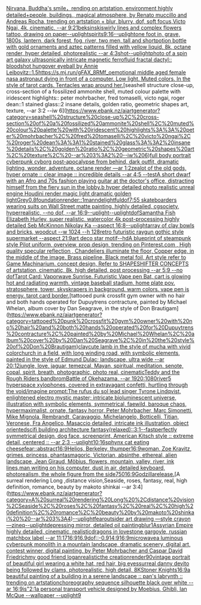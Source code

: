 [Nirvana, Buddha's smile，rending on artstation, environment highly detailed+people, buildings,, magical atmosphere, by Renato muccillo and Andreas Rocha, trending on artstation + blur, blurry, dof, soft focus,Victo Ngai, 4k, cinematic, --ar 9:21](https://www.ebank.nz/aiartgenerator?category=Nirvana%2C%20Buddha%27s%20smile%EF%BC%8Crending%20on%20artstation%2C%20environment%20highly%20detailed%2Bpeople%2C%20buildings%2C%2C%20magical%20atmosphere%2C%20by%20Renato%20muccillo%20and%20Andreas%20Rocha%2C%20trending%20on%20artstation%20%2B%20blur%2C%20blurry%2C%20dof%2C%20soft%20focus%2CVicto%20Ngai%2C%204k%2C%20cinematic%2C%20--ar%209%3A21)[beksinski](https://www.ebank.nz/aiartgenerator?category=beksinski)[swirly lines and complex flowers tattoo, drawing on paper](https://www.ebank.nz/aiartgenerator?category=swirly%20lines%20and%20complex%20flowers%20tattoo%2C%20drawing%20on%20paper)[--uplight](https://www.ebank.nz/aiartgenerator?category=--uplight)[spirits](https://www.ebank.nz/aiartgenerator?category=spirits)[9:16](https://www.ebank.nz/aiartgenerator?category=9%3A16)[--uplight](https://www.ebank.nz/aiartgenerator?category=--uplight)[one foot in, grave, 1800s, lantern, dark forest, fog, river, two men, tall and short](https://www.ebank.nz/aiartgenerator?category=one%20foot%20in%2C%20grave%2C%201800s%2C%20lantern%2C%20dark%20forest%2C%20fog%2C%20river%2C%20two%20men%2C%20tall%20and%20short)[potion bottle with gold ornaments and aztec patterns filled with yellow liquid, 8k, octane render, hyper detailed, photorealistic --ar 4:3](https://www.ebank.nz/aiartgenerator?category=potion%20bottle%20with%20gold%20ornaments%20and%20aztec%20patterns%20filled%20with%20yellow%20liquid%2C%208k%2C%20octane%20render%2C%20hyper%20detailed%2C%20photorealistic%20--ar%204%3A3)[shot](https://www.ebank.nz/aiartgenerator?category=shot)[--uplight](https://www.ebank.nz/aiartgenerator?category=--uplight)[photo of a spin art galaxy ultrasonically intricate magnetic ferrofluid fractal dactyl:: bloodshot hungover eyeball by Annie Leibovitz::1.5](https://www.ebank.nz/aiartgenerator?category=photo%20of%20a%20spin%20art%20galaxy%20ultrasonically%20intricate%20magnetic%20ferrofluid%20fractal%20dactyl%3A%3A%20bloodshot%20hungover%20eyeball%20by%20Annie%20Leibovitz%3A%3A1.5)[<https://s.mj.run/gFAX_8RMf_o>](https://www.ebank.nz/aiartgenerator?category=%3Chttps%3A//s.mj.run/gFAX_8RMf_o%3E)[emotional middle aged female nasa astronaut dying in front of a computer. Low light. Muted colors. In the style of tarot cards. Tentacles wrap around her.](https://www.ebank.nz/aiartgenerator?category=emotional%20middle%20aged%20female%20nasa%20astronaut%20dying%20in%20front%20of%20a%20computer.%20Low%20light.%20Muted%20colors.%20In%20the%20style%20of%20tarot%20cards.%20Tentacles%20wrap%20around%20her.)[seashell structure close-up, cross-section of a fossilized ammonite shell, muted colour palette with iridescent highlights:: peter mohrbacher, fred tomaselli, victo ngai, roger dean::1 stained glass::2 insane details, golden ratio, geometric shapes art, texture, --ar 3:2 --iw 6](https://www.ebank.nz/aiartgenerator?category=seashell%20structure%20close-up%2C%20cross-section%20of%20a%20fossilized%20ammonite%20shell%2C%20muted%20colour%20palette%20with%20iridescent%20highlights%3A%3A%20peter%20mohrbacher%2C%20fred%20tomaselli%2C%20victo%20ngai%2C%20roger%20dean%3A%3A1%20stained%20glass%3A%3A2%20insane%20details%2C%20golden%20ratio%2C%20geometric%20shapes%20art%2C%20texture%2C%20--ar%203%3A2%20--iw%206)[full body portrait cyberpunk cyborg post-apocalypse from behind, dark outfit, dramatic lighting, wonder, adventure, octane render —ar 1:2](https://www.ebank.nz/aiartgenerator?category=full%20body%20portrait%20cyberpunk%20cyborg%20post-apocalypse%20from%20behind%2C%20dark%20outfit%2C%20dramatic%20lighting%2C%20wonder%2C%20adventure%2C%20octane%20render%20%E2%80%94ar%201%3A2)[zealot of the old gods, hyper ornate :: clear image :: incredible details --ar 4:5 --test](https://www.ebank.nz/aiartgenerator?category=zealot%20of%20the%20old%20gods%2C%20hyper%20ornate%20%3A%3A%20clear%20image%20%3A%3A%20incredible%20details%20--ar%204%3A5%20--test)[A short dwarf with an Afro and 70s fashion playing guitar at the doctor's office, distracting himself from the fiery sun in the lobby.b hyper detailed photo realistic unreal engine Houdini render magic light dramatic golden light](https://www.ebank.nz/aiartgenerator?category=A%20short%20dwarf%20with%20an%20Afro%20and%2070s%20fashion%20playing%20guitar%20at%20the%20doctor%27s%20office%2C%20distracting%20himself%20from%20the%20fiery%20sun%20in%20the%20lobby.b%20hyper%20detailed%20photo%20realistic%20unreal%20engine%20Houdini%20render%20magic%20light%20dramatic%20golden%20light)[Grey](https://www.ebank.nz/aiartgenerator?category=Grey)[0.8](https://www.ebank.nz/aiartgenerator?category=0.8)[foundation](https://www.ebank.nz/aiartgenerator?category=foundation)[render::1](https://www.ebank.nz/aiartgenerator?category=render%3A%3A1)[mann](https://www.ebank.nz/aiartgenerator?category=mann)[delightful](https://www.ebank.nz/aiartgenerator?category=delightful)[dof](https://www.ebank.nz/aiartgenerator?category=dof)[7:5](https://www.ebank.nz/aiartgenerator?category=7%3A5)[5  skateboarders wearing suits on Wall Street matte painting, highly detailed, cgsociety, hyperrealistic, --no dof, --ar 16:9](https://www.ebank.nz/aiartgenerator?category=5%20%20skateboarders%20wearing%20suits%20on%20Wall%20Street%20matte%20painting%2C%20highly%20detailed%2C%20cgsociety%2C%20hyperrealistic%2C%20--no%20dof%2C%20--ar%2016%3A9)[--uplight](https://www.ebank.nz/aiartgenerator?category=--uplight)[--uplight](https://www.ebank.nz/aiartgenerator?category=--uplight)[dof](https://www.ebank.nz/aiartgenerator?category=dof)[Samantha Fish Elizabeth Hurley, super realistic, watercolor 4k post-processing highly detailed Seb McKinnon Nikolay Ka --aspect 16:8](https://www.ebank.nz/aiartgenerator?category=Samantha%20Fish%20Elizabeth%20Hurley%2C%20super%20realistic%2C%20watercolor%204k%20post-processing%20highly%20detailed%20Seb%20McKinnon%20Nikolay%20Ka%20--aspect%2016%3A8)[--uplight](https://www.ebank.nz/aiartgenerator?category=--uplight)[array of clay bowls and bricks, woodcut --w 1024 --h 128](https://www.ebank.nz/aiartgenerator?category=array%20of%20clay%20bowls%20and%20bricks%2C%20woodcut%20--w%201024%20--h%20128)[retro futuristic raygun gothic style supermarket --aspect 21:9](https://www.ebank.nz/aiartgenerator?category=retro%20futuristic%20raygun%20gothic%20style%20supermarket%20--aspect%2021%3A9)[art deco star motif](https://www.ebank.nz/aiartgenerator?category=art%20deco%20star%20motif)[--hd](https://www.ebank.nz/aiartgenerator?category=--hd)[A blueprint of steampunk style Pilot uniform,  overview, prop design,  trending on Pinterest.com  , High quality specular reflection ,  Chandeliers illuminate the floor, Copper  edge, in the middle of the image, Brass pipeline,  Black metal foil,  Art style refer to Game Machinarium.  concept design, Refer to SHAPESHIFTER CONCEPTS  of artstation, cinematic,  8k, high detailed,  post processing    --ar 5:9   --no dof](https://www.ebank.nz/aiartgenerator?category=A%20blueprint%20of%20steampunk%20style%20Pilot%20uniform%2C%20%20overview%2C%20prop%20design%2C%20%20trending%20on%20Pinterest.com%20%20%2C%20High%20quality%20specular%20reflection%20%2C%20%20Chandeliers%20illuminate%20the%20floor%2C%20Copper%20%20edge%2C%20in%20the%20middle%20of%20the%20image%2C%20Brass%20pipeline%2C%20%20Black%20metal%20foil%2C%20%20Art%20style%20refer%20to%20Game%20Machinarium.%20%20concept%20design%2C%20Refer%20to%20SHAPESHIFTER%20CONCEPTS%20%20of%20artstation%2C%20cinematic%2C%20%208k%2C%20high%20detailed%2C%20%20post%20processing%20%20%20%20--ar%205%3A9%20%20%20--no%20dof)[Tarot Card: Vaporwave Sunrise. Futuristic Vape pen Bat, cart is glowing hot and radiating warmth. vintage baseball stadium, home plate pov. stratosphere, tower, skyskrapers in background. warm colors. vape pen is energy. tarot card border.](https://www.ebank.nz/aiartgenerator?category=Tarot%20Card%3A%20Vaporwave%20Sunrise.%20Futuristic%20Vape%20pen%20Bat%2C%20cart%20is%20glowing%20hot%20and%20radiating%20warmth.%20vintage%20baseball%20stadium%2C%20home%20plate%20pov.%20stratosphere%2C%20tower%2C%20skyskrapers%20in%20background.%20warm%20colors.%20vape%20pen%20is%20energy.%20tarot%20card%20border.)[tattooed punk crossfit gym owner with no hair and both hands operated for Dupuytrens contracture, painted by Michael Whelan, album cover by Dan Seagrave, in the style of Don Brautigam](https://www.ebank.nz/aiartgenerator?category=tattooed%20punk%20crossfit%20gym%20owner%20with%20no%20hair%20and%20both%20hands%20operated%20for%20Dupuytrens%20contracture%2C%20painted%20by%20Michael%20Whelan%2C%20album%20cover%20by%20Dan%20Seagrave%2C%20in%20the%20style%20of%20Don%20Brautigam)[clay](https://www.ebank.nz/aiartgenerator?category=clay)[cute lamb in the style of mucha with vivid color](https://www.ebank.nz/aiartgenerator?category=cute%20lamb%20in%20the%20style%20of%20mucha%20with%20vivid%20color)[church in a field, with long winding road, with symbolic elements, painted in the style of Edmund Dulac; landscape, ultra wide --ar 20:12](https://www.ebank.nz/aiartgenerator?category=church%20in%20a%20field%2C%20with%20long%20winding%20road%2C%20with%20symbolic%20elements%2C%20painted%20in%20the%20style%20of%20Edmund%20Dulac%3B%20landscape%2C%20ultra%20wide%20--ar%2020%3A12)[jungle, love, jaguar, temezcal, Mayan, spiritual, meditation, senote, copal, spirit, breath, photographic, photo real, cinematic](https://www.ebank.nz/aiartgenerator?category=jungle%2C%20love%2C%20jaguar%2C%20temezcal%2C%20Mayan%2C%20spiritual%2C%20meditation%2C%20senote%2C%20copal%2C%20spirit%2C%20breath%2C%20photographic%2C%20photo%20real%2C%20cinematic)[Teddy and the Rough Riders band](https://www.ebank.nz/aiartgenerator?category=Teddy%20and%20the%20Rough%20Riders%20band)[brom](https://www.ebank.nz/aiartgenerator?category=brom)[Battle of Okehazama, --ar 1920:1080](https://www.ebank.nz/aiartgenerator?category=Battle%20of%20Okehazama%2C%20--ar%201920%3A1080)[river](https://www.ebank.nz/aiartgenerator?category=river)[5 hyperspace xylophones, covered in extravagant confetti, hurtling through the void](https://www.ebank.nz/aiartgenerator?category=5%20hyperspace%20xylophones%2C%20covered%20in%20extravagant%20confetti%2C%20hurtling%20through%20the%20void)[/imagine prompt:The rufus du sol lead singer Tyrone Lindqvist, enlightened electro mystic master; intricate bioluminescent universe, illustration with symbolic elements, symmetrical, faewild, baroque chaos, hypermaximalist, ornate, fantasy horror, Peter Mohrbacher, Marc Simonetti, Mike Mignola, Rembrandt, Caravaggio, Michelangelo, Botticelli, Titian, Veronese, Fra Angelico, Masaccio detailed, intricate ink illustration, object oriented](https://www.ebank.nz/aiartgenerator?category=/imagine%20prompt%3AThe%20rufus%20du%20sol%20lead%20singer%20Tyrone%20Lindqvist%2C%20enlightened%20electro%20mystic%20master%3B%20intricate%20bioluminescent%20universe%2C%20illustration%20with%20symbolic%20elements%2C%20symmetrical%2C%20faewild%2C%20baroque%20chaos%2C%20hypermaximalist%2C%20ornate%2C%20fantasy%20horror%2C%20Peter%20Mohrbacher%2C%20Marc%20Simonetti%2C%20Mike%20Mignola%2C%20Rembrandt%2C%20Caravaggio%2C%20Michelangelo%2C%20Botticelli%2C%20Titian%2C%20Veronese%2C%20Fra%20Angelico%2C%20Masaccio%20detailed%2C%20intricate%20ink%20illustration%2C%20object%20oriented)[scifi building architecture fantasy](https://www.ebank.nz/aiartgenerator?category=scifi%20building%20architecture%20fantasy)[(relaxed)](https://www.ebank.nz/aiartgenerator?category=%28relaxed%29)[::](https://www.ebank.nz/aiartgenerator?category=%3A%3A)[3:1](https://www.ebank.nz/aiartgenerator?category=3%3A1)[--fast](https://www.ebank.nz/aiartgenerator?category=--fast)[perfectly symmetrical design, dog face, screenprint, American Kitsch style :: extreme detail, centered :: --ar 2:3 --uplight](https://www.ebank.nz/aiartgenerator?category=perfectly%20symmetrical%20design%2C%20dog%20face%2C%20screenprint%2C%20American%20Kitsch%20style%20%3A%3A%20extreme%20detail%2C%20centered%20%3A%3A%20--ar%202%3A3%20--uplight)[10:16](https://www.ebank.nz/aiartgenerator?category=10%3A16)[sphynx cat eating cheese](https://www.ebank.nz/aiartgenerator?category=sphynx%20cat%20eating%20cheese)[fear::abstract](https://www.ebank.nz/aiartgenerator?category=fear%3A%3Aabstract)[16:9](https://www.ebank.nz/aiartgenerator?category=16%3A9)[Helios, Berkeley, thumper](https://www.ebank.nz/aiartgenerator?category=Helios%2C%20Berkeley%2C%20thumper)[16:9](https://www.ebank.nz/aiartgenerator?category=16%3A9)[woman, Zoe Kravitz, grimes, princess, phantasmagoric, Victorian, absinthe, ethereal, alien landscape, Jean Giraud, Möbius, flowers, mountain, valley, river, ink lines,](https://www.ebank.nz/aiartgenerator?category=woman%2C%20Zoe%20Kravitz%2C%20grimes%2C%20princess%2C%20phantasmagoric%2C%20Victorian%2C%20absinthe%2C%20ethereal%2C%20alien%20landscape%2C%20Jean%20Giraud%2C%20M%C3%B6bius%2C%20flowers%2C%20mountain%2C%20valley%2C%20river%2C%20ink%20lines%2C)[man writing on his computer, dust in air, detailed keyboard, photorealism, the whole figure from the side](https://www.ebank.nz/aiartgenerator?category=man%20writing%20on%20his%20computer%2C%20dust%20in%20air%2C%20detailed%20keyboard%2C%20photorealism%2C%20the%20whole%20figure%20from%20the%20side)[750](https://www.ebank.nz/aiartgenerator?category=750)[16:9](https://www.ebank.nz/aiartgenerator?category=16%3A9)[Godzilla](https://www.ebank.nz/aiartgenerator?category=Godzilla)[release.](https://www.ebank.nz/aiartgenerator?category=release.)[A surreal rendering Long ,distance vision,Seaside, roses, fantasy, real, high definition, romance, beauty by makoto shinkai  --ar 3:4](https://www.ebank.nz/aiartgenerator?category=A%20surreal%20rendering%20Long%20%2Cdistance%20vision%2CSeaside%2C%20roses%2C%20fantasy%2C%20real%2C%20high%20definition%2C%20romance%2C%20beauty%20by%20makoto%20shinkai%20%20--ar%203%3A4)[--uplight](https://www.ebank.nz/aiartgenerator?category=--uplight)[fear](https://www.ebank.nz/aiartgenerator?category=fear)[outsider art drawing —style crayon —zineq](https://www.ebank.nz/aiartgenerator?category=outsider%20art%20drawing%20%E2%80%94style%20crayon%20%E2%80%94zineq)[--uplight](https://www.ebank.nz/aiartgenerator?category=--uplight)[depressing mirror, detailed oil painting](https://www.ebank.nz/aiartgenerator?category=depressing%20mirror%2C%20detailed%20oil%20painting)[blur](https://www.ebank.nz/aiartgenerator?category=blur)[1](https://www.ebank.nz/aiartgenerator?category=1)[Assyrian Empire highly detailed, cinematic, realistic](https://www.ebank.nz/aiartgenerator?category=Assyrian%20Empire%20highly%20detailed%2C%20cinematic%2C%20realistic)[dragons in love](https://www.ebank.nz/aiartgenerator?category=dragons%20in%20love)[stone gargoyle, russian matchbox label --ar 11:17](https://www.ebank.nz/aiartgenerator?category=stone%20gargoyle%2C%20russian%20matchbox%20label%20--ar%2011%3A17)[16:9](https://www.ebank.nz/aiartgenerator?category=16%3A9)[16.9](https://www.ebank.nz/aiartgenerator?category=16.9)[dof::-0.9](https://www.ebank.nz/aiartgenerator?category=dof%3A%3A-0.9)[14:9](https://www.ebank.nz/aiartgenerator?category=14%3A9)[16:9](https://www.ebank.nz/aiartgenerator?category=16%3A9)[microwave](https://www.ebank.nz/aiartgenerator?category=microwave)[a luminous cyberpunk monolith in a mountain landscape, dramatic scenery, digital art, contest winner, digital painting, by Peter Mohrbacher and Caspar David Friedrich](https://www.ebank.nz/aiartgenerator?category=a%20luminous%20cyberpunk%20monolith%20in%20a%20mountain%20landscape%2C%20dramatic%20scenery%2C%20digital%20art%2C%20contest%20winner%2C%20digital%20painting%2C%20by%20Peter%20Mohrbacher%20and%20Caspar%20David%20Friedrich)[my good friend logan](https://www.ebank.nz/aiartgenerator?category=my%20good%20friend%20logan)[realistic](https://www.ebank.nz/aiartgenerator?category=realistic)[the creation](https://www.ebank.nz/aiartgenerator?category=the%20creation)[render](https://www.ebank.nz/aiartgenerator?category=render)[90](https://www.ebank.nz/aiartgenerator?category=90)[vintage portrait of beautiful girl wearing a white hat, red hair, big eyes](https://www.ebank.nz/aiartgenerator?category=vintage%20portrait%20of%20beautiful%20girl%20wearing%20a%20white%20hat%2C%20red%20hair%2C%20big%20eyes)[surreal danny devito being followed by clams, photorealistic, high detail, 8K](https://www.ebank.nz/aiartgenerator?category=surreal%20danny%20devito%20being%20followed%20by%20clams%2C%20photorealistic%2C%20high%20detail%2C%208K)[Stoner Knights](https://www.ebank.nz/aiartgenerator?category=Stoner%20Knights)[16:9](https://www.ebank.nz/aiartgenerator?category=16%3A9)[a beautiful painting of a building in a serene landscape :: pan's labrynth :: trending on artstation](https://www.ebank.nz/aiartgenerator?category=a%20beautiful%20painting%20of%20a%20building%20in%20a%20serene%20landscape%20%3A%3A%20pan%27s%20labrynth%20%3A%3A%20trending%20on%20artstation)[choreography sequence  silhouette black over white --ar 16:9](https://www.ebank.nz/aiartgenerator?category=choreography%20sequence%20%20silhouette%20black%20over%20white%20--ar%2016%3A9)[is"](https://www.ebank.nz/aiartgenerator?category=is%22)[2:1](https://www.ebank.nz/aiartgenerator?category=2%3A1)[a personal transport vehicle designed by Moebius, Ghibli, Ian McQue --wallpaper --uplight](https://www.ebank.nz/aiartgenerator?category=a%20personal%20transport%20vehicle%20designed%20by%20Moebius%2C%20Ghibli%2C%20Ian%20McQue%20--wallpaper%20--uplight)[9](https://www.ebank.nz/aiartgenerator?category=9)